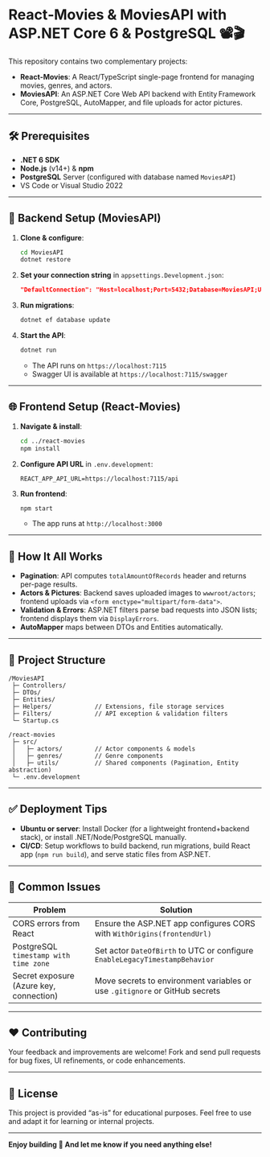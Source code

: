 # React‑Movies & MoviesAPI with ASP.NET Core 6 & PostgreSQL 📽️🎬

This repository contains two complementary projects:

- **React‑Movies**: A React/TypeScript single-page frontend for managing movies, genres, and actors.
- **MoviesAPI**: An ASP.NET Core Web API backend with Entity Framework Core, PostgreSQL, AutoMapper, and file uploads for actor pictures.

---

## 🛠️ Prerequisites

- **.NET 6 SDK**  
- **Node.js** (v14+) & **npm**  
- **PostgreSQL** Server (configured with database named `MoviesAPI`)
- VS Code or Visual Studio 2022

---

## 🚀 Backend Setup (MoviesAPI)

1. **Clone & configure**:
   ```bash
   cd MoviesAPI
   dotnet restore
   ```

2. **Set your connection string** in `appsettings.Development.json`:
   ```json
   "DefaultConnection": "Host=localhost;Port=5432;Database=MoviesAPI;Username=postgres;Password=YOURPASSWORD"
   ```

3. **Run migrations**:
   ```bash
   dotnet ef database update
   ```

4. **Start the API**:
   ```bash
   dotnet run
   ```
   - The API runs on `https://localhost:7115`
   - Swagger UI is available at `https://localhost:7115/swagger`

---

## 🌐 Frontend Setup (React‑Movies)

1. **Navigate & install**:
   ```bash
   cd ../react-movies
   npm install
   ```

2. **Configure API URL** in `.env.development`:
   ```
   REACT_APP_API_URL=https://localhost:7115/api
   ```

3. **Run frontend**:
   ```bash
   npm start
   ```
   - The app runs at `http://localhost:3000`

---

## 🧩 How It All Works

- **Pagination**: API computes `totalAmountOfRecords` header and returns per-page results.
- **Actors & Pictures**: Backend saves uploaded images to `wwwroot/actors`; frontend uploads via `<form enctype="multipart/form-data">`.
- **Validation & Errors**: ASP.NET filters parse bad requests into JSON lists; frontend displays them via `DisplayErrors`.
- **AutoMapper** maps between DTOs and Entities automatically.

---

## 📁 Project Structure

```
/MoviesAPI
 ├─ Controllers/
 ├─ DTOs/
 ├─ Entities/
 ├─ Helpers/            // Extensions, file storage services
 ├─ Filters/            // API exception & validation filters
 └─ Startup.cs

/react-movies
 ├─ src/
 │   ├─ actors/         // Actor components & models
 │   ├─ genres/         // Genre components
 │   ├─ utils/          // Shared components (Pagination, Entity abstraction)
 └─ .env.development
```

---

## ✅ Deployment Tips

- **Ubuntu or server**: Install Docker (for a lightweight frontend+backend stack), or install .NET/Node/PostgreSQL manually.
- **CI/CD**: Setup workflows to build backend, run migrations, build React app (`npm run build`), and serve static files from ASP.NET.

---

## 🔧 Common Issues

| Problem                                   | Solution                                                                 |
|------------------------------------------|--------------------------------------------------------------------------|
| CORS errors from React                   | Ensure the ASP.NET app configures CORS with `WithOrigins(frontendUrl)`   |
| PostgreSQL `timestamp with time zone`    | Set actor `DateOfBirth` to UTC or configure `EnableLegacyTimestampBehavior` |
| Secret exposure (Azure key, connection)  | Move secrets to environment variables or use `.gitignore` or GitHub secrets |

---

## ❤️ Contributing

Your feedback and improvements are welcome! Fork and send pull requests for bug fixes, UI refinements, or code enhancements.

---

## 📄 License

This project is provided “as-is” for educational purposes. Feel free to use and adapt it for learning or internal projects.

---

**Enjoy building 🎉 And let me know if you need anything else!**
